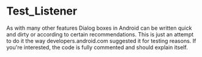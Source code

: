 # Test_Listener
As with many other features Dialog boxes in Android can be written quick and dirty or according to certain recommendations.
This is just an attempt to do it the way developers.android.com suggested it for testing reasons. 
If you're interested, the code is fully commented and should explain itself. 
